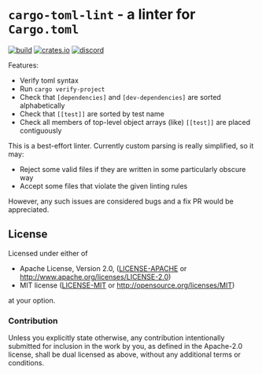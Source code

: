 # `cargo-toml-lint` - a linter for `Cargo.toml`

[![build](https://github.com/FuelLabs/cargo-toml-lint/actions/workflows/ci.yml/badge.svg)](https://github.com/FuelLabs/cargo-toml-lint/actions/workflows/ci.yml)
[![crates.io](https://img.shields.io/crates/v/cargo-toml-lint?label=latest)](https://crates.io/crates/cargo-toml-lint)
[![discord](https://img.shields.io/badge/chat%20on-discord-orange?&logo=discord&logoColor=ffffff&color=7389D8&labelColor=6A7EC2)](https://discord.gg/xfpK4Pe)

Features:

* Verify toml syntax
* Run `cargo verify-project`
* Check that `[dependencies]` and `[dev-dependencies]` are sorted alphabetically
* Check that `[[test]]` are sorted by test name
* Check all members of top-level object arrays (like) `[[test]]` are placed contiguously

This is a best-effort linter. Currently custom parsing is really simplified, so it may:

* Reject some valid files if they are written in some particularly obscure way
* Accept some files that violate the given linting rules

However, any such issues are considered bugs and a fix PR would be appreciated.

## License

Licensed under either of

 * Apache License, Version 2.0, ([LICENSE-APACHE](LICENSE-APACHE) or http://www.apache.org/licenses/LICENSE-2.0)
 * MIT license ([LICENSE-MIT](LICENSE-MIT) or http://opensource.org/licenses/MIT)

at your option.

### Contribution

Unless you explicitly state otherwise, any contribution intentionally submitted
for inclusion in the work by you, as defined in the Apache-2.0 license, shall be dual licensed as above, without any
additional terms or conditions.

